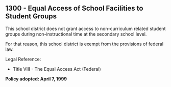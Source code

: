 ## 1300 - Equal Access of School Facilities to Student Groups

This school district does not grant access to non-curriculum related student groups during non-instructional time at the secondary school level.

For that reason, this school district is exempt from the provisions of federal law.

Legal Reference: 

* Title VIII - The Equal Access Act (Federal)

**Policy adopted:  April 7, 1999**